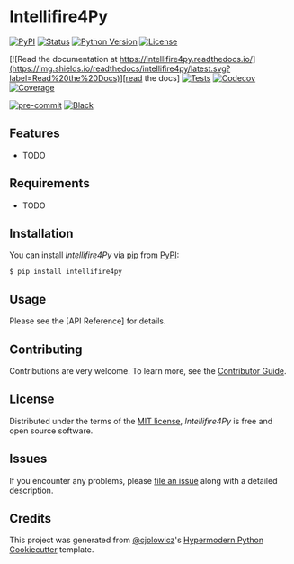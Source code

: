 # Intellifire4Py

[![PyPI](https://img.shields.io/pypi/v/intellifire4py.svg)][pypi_]
[![Status](https://img.shields.io/pypi/status/intellifire4py.svg)][status]
[![Python Version](https://img.shields.io/pypi/pyversions/intellifire4py)][python version]
[![License](https://img.shields.io/pypi/l/intellifire4py)][license]

[![Read the documentation at https://intellifire4py.readthedocs.io/](https://img.shields.io/readthedocs/intellifire4py/latest.svg?label=Read%20the%20Docs)][read the docs]
[![Tests](https://github.com/jeeftor/intellifire4py/workflows/Tests/badge.svg)][tests]
[![Codecov](https://codecov.io/gh/jeeftor/intellifire4py/branch/master/graph/badge.svg)][codecov]
[![Coverage](https://codecov.io/gh/jeeftor/intellifire4py/graph/badge.svg)](https://codecov.io/gh/jeeftor/intellifire4py)

[![pre-commit](https://img.shields.io/badge/pre--commit-enabled-brightgreen?logo=pre-commit&logoColor=white)][pre-commit]
[![Black](https://img.shields.io/badge/code%20style-black-000000.svg)][black]

[pypi_]: https://pypi.org/project/intellifire4py/
[status]: https://pypi.org/project/intellifire4py/
[python version]: https://pypi.org/project/intellifire4py
[read the docs]: https://intellifire4py.readthedocs.io/
[tests]: https://github.com/jeeftor/intellifire4py/actions?workflow=Tests
[codecov]: https://app.codecov.io/gh/jeeftor/intellifire4py
[pre-commit]: https://github.com/pre-commit/pre-commit
[black]: https://github.com/psf/black

## Features

- TODO

## Requirements

- TODO

## Installation

You can install _Intellifire4Py_ via [pip] from [PyPI]:

```console
$ pip install intellifire4py
```

## Usage

Please see the [API Reference] for details.

## Contributing

Contributions are very welcome.
To learn more, see the [Contributor Guide].

## License

Distributed under the terms of the [MIT license][license],
_Intellifire4Py_ is free and open source software.

## Issues

If you encounter any problems,
please [file an issue] along with a detailed description.

## Credits

This project was generated from [@cjolowicz]'s [Hypermodern Python Cookiecutter] template.

[@cjolowicz]: https://github.com/cjolowicz
[pypi]: https://pypi.org/
[hypermodern python cookiecutter]: https://github.com/cjolowicz/cookiecutter-hypermodern-python
[file an issue]: https://github.com/jeeftor/intellifire4py/issues
[pip]: https://pip.pypa.io/

<!-- github-only -->

[license]: https://github.com/jeeftor/intellifire4py/blob/main/LICENSE
[contributor guide]: https://github.com/jeeftor/intellifire4py/blob/main/CONTRIBUTING.md
[command-line reference]: https://intellifire4py.readthedocs.io/en/latest/usage.html
